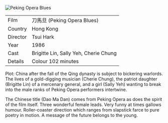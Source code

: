 ![Peking Opera Blues](peking_opera_blues.jpg)

| | |
|-|-|
Film|&#20992;&#39340;&#26086; (Peking Opera Blues)
Country|Hong Kong
Director|Tsui Hark
Year|1986
Cast|Brigitte Lin, Sally Yeh, Cherie Chung
Details|Colour 102 minutes

Plot: China after the fall of the Qing dynasty is
subject to bickering warlords.  The lives of a gold-digging musician (Cherie Chung), the patriot daughter
(Brigitte Lin) of a mercenary general, and a girl
(Sally Yeh) wanting to break into the male ranks of
Peking Opera performers intertwine.

The Chinese title (Dao Ma Dan) comes from Peking
Opera as does the spirit of the film itself.  Three
wonderful female leads.  Very funny at times gallows
humour.  Roller-coaster direction which ranges from
slapstick farce to pure poetry in motion.  A message
of the future belongs to the young.
